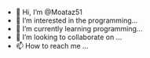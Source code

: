 - 👋 Hi, I’m @Moataz51
- 👀 I’m interested in the programming...
- 🌱 I’m currently learning programming...
- 💞️ I’m looking to collaborate on ...
- 📫 How to reach me ...

<!---
Moataz51/Moataz51 is a ✨ special ✨ repository because its `README.md` (this file) appears on your GitHub profile.
You can click the Preview link to take a look at your changes.
--->
